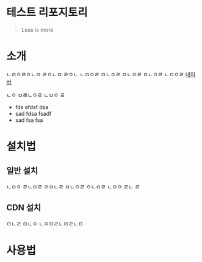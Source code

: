 테스트 리포지토리
================

> Less is more

# 소개
ㄴㅁㅇㄹㅇㄴㅁ ㄹㅇㄴㅁ ㄹㅇㄴ
ㄴㅁㅇㄹ ㅁㄴㅇㄹ ㅁㄴㅇㄹ ㅁㄴㅇㄹ ㄴㅁㅇㄹ
[네이버](http://naver.com)

ㄴㅇ ㅁㄻㄴㅇㄹ ㄴㅁㅇ ㄹ
- fds afdsf dsa
- sad fdsa fsadf
- sad fsa fsa 

# 설치법
## 일반 설치
ㄴㅁㅇ ㄹㄴㅁㄹ ㅇㅁㄴㄹ ㅁㄴㅇㄹ
 ㅇㄴㅁㄹ ㄴㅁㅇ ㄹㄴ ㄹ
## CDN 설치
 ㅁㄴㄹ ㅁㄴㅇ
 ㄴㅇㅁㄹㄴㅁㄹㄴㅁ
 

# 사용법
